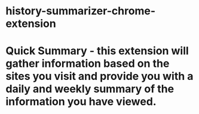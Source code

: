 # history-summarizer-chrome-extension

# Quick Summary - this extension will gather information based on the sites you visit and provide you with a daily and weekly summary of the information you have viewed.
